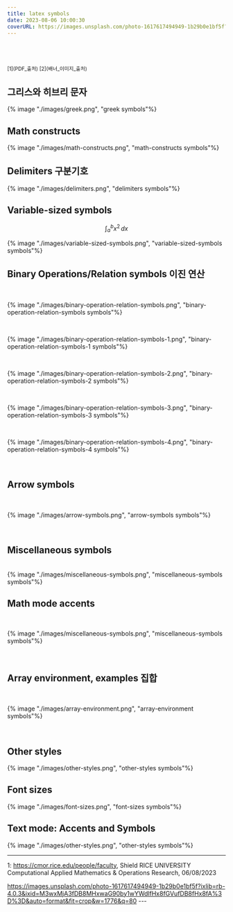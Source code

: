 ```yaml
---
title: latex symbols
date: 2023-08-06 10:00:30
coverURL: https://images.unsplash.com/photo-1617617494949-1b29b0e1bf5f?ixlib=rb-4.0.3&ixid=M3wxMjA3fDB8MHxwaG90by1wYWdlfHx8fGVufDB8fHx8fA%3D%3D&auto=format&fit=crop&w=1776&q=80
---
```

<br />
<br />
<br />

<sup>
[1](PDF_출처)
[2](배너_이미지_출처)
</sup>

## 그리스와 히브리 문자

{% image "./images/greek.png", "greek symbols"%}

## Math constructs

{% image "./images/math-constructs.png", "math-constructs symbols"%}

## Delimiters 구분기호 


{% image "./images/delimiters.png", "delimiters symbols"%}

## Variable-sized symbols 

$$
\int_{a}^{b} x^2 \,dx
$$


{% image "./images/variable-sized-symbols.png", "variable-sized-symbols symbols"%}


## Binary Operations/Relation symbols 이진 연산


<br>

{% image "./images/binary-operation-relation-symbols.png", "binary-operation-relation-symbols symbols"%}

<br>


{% image "./images/binary-operation-relation-symbols-1.png", "binary-operation-relation-symbols-1 symbols"%}

<br>

{% image "./images/binary-operation-relation-symbols-2.png", "binary-operation-relation-symbols-2 symbols"%}

<br>

{% image "./images/binary-operation-relation-symbols-3.png", "binary-operation-relation-symbols-3 symbols"%}

<br>

{% image "./images/binary-operation-relation-symbols-4.png", "binary-operation-relation-symbols-4 symbols"%}

<br>


## Arrow symbols
<br>


{% image "./images/arrow-symbols.png", "arrow-symbols symbols"%}

<br>

## Miscellaneous symbols


<br>
{% image "./images/miscellaneous-symbols.png", "miscellaneous-symbols symbols"%}

<br>

## Math mode accents

<br>

{% image "./images/miscellaneous-symbols.png", "miscellaneous-symbols symbols"%}

<br>

## Array environment, examples 집합

<br>

{% image "./images/array-environment.png", "array-environment symbols"%}

<br>

## Other styles


{% image "./images/other-styles.png", "other-styles symbols"%}

## Font sizes


{% image "./images/font-sizes.png", "font-sizes symbols"%}

## Text mode: Accents and Symbols


{% image "./images/other-styles.png", "other-styles symbols"%}

--- 

<a name="PDF_출처">1</a>: https://cmor.rice.edu/people/faculty, Shield 
RICE UNIVERSITY
Computational Applied Mathematics & Operations Research, 06/08/2023

<a name="배너_이미지_출처">

https://images.unsplash.com/photo-1617617494949-1b29b0e1bf5f?ixlib=rb-4.0.3&ixid=M3wxMjA3fDB8MHxwaG90by1wYWdlfHx8fGVufDB8fHx8fA%3D%3D&auto=format&fit=crop&w=1776&q=80
---</a>